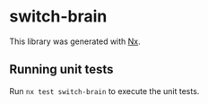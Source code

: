 # switch-brain

This library was generated with [Nx](https://nx.dev).

## Running unit tests

Run `nx test switch-brain` to execute the unit tests.
